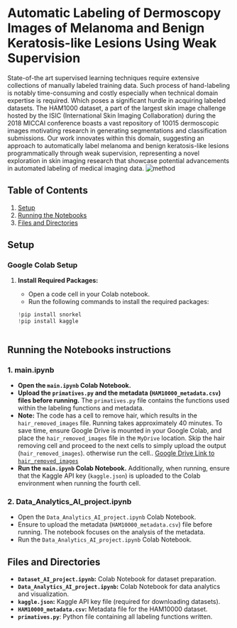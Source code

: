 

# Automatic Labeling of Dermoscopy Images of Melanoma and Benign Keratosis-like Lesions Using Weak Supervision

State-of-the art supervised learning techniques require extensive collections of manually labeled training data. Such process of hand-labeling is notably time-consuming and costly especially when technical domain expertise is required. Which poses a significant hurdle in acquiring labeled datasets. The HAM1000 dataset, a part of the largest skin image challenge hosted by the ISIC (International Skin Imaging Collaboration) during the 2018 MICCAI conference boasts a vast repository of 10015 dermoscopic images motivating research in generating segmentations and classification submissions. Our work innovates within this domain, suggesting an approach to automatically label melanoma and benign keratosis-like lesions programmatically  through weak supervision, representing a novel exploration in skin imaging research that showcase potential advancements in automated labeling of medical imaging data.
![method ](https://github.com/fawaghy-alhashmi/WeakSupervision/assets/142748320/b2d9aec3-1db5-4462-982f-b237e91e3c41)

## Table of Contents

1. [Setup](#setup)
2. [Running the Notebooks](#running-the-notebooks)
3. [Files and Directories](#files-and-directories)


## Setup

### Google Colab Setup

1. **Install Required Packages:**
   - Open a code cell in your Colab notebook.
   - Run the following commands to install the required packages:

   ```python
   !pip install snorkel
   !pip install kaggle



## Running the Notebooks instructions

### 1. main.ipynb


- **Open the `main.ipynb` Colab Notebook.**
- **Upload the `primatives.py` and the metadata (`HAM10000_metadata.csv`) files before running.** The `primatives.py` file contains the functions used within the labeling functions and metadata.
-  **Note:** The code has a cell to remove hair, which results in the `hair_removed_images` file. Running takes approximately 40 minutes. To save time, ensure Google Drive is mounted in your Google Colab, and place the `hair_removed_images` file in the `MyDrive` location. Skip the hair removing cell and proceed to the next cells to simply upload the output (`hair_removed_images`). otherwise run the cell.. 
    [Google Drive Link to `hair_removed_images`](https://drive.google.com/drive/folders/154dFq4eGbzy_vv-lMZ_OB2CQ4K5ErIw-?usp=sharing)
- **Run the `main.ipynb` Colab Notebook.** Additionally, when running, ensure that the Kaggle API key (`kaggle.json`) is uploaded to the Colab environment when running the fourth cell.

   



### 2. Data_Analytics_AI_project.ipynb

- Open  the `Data_Analytics_AI_project.ipynb` Colab Notebook.
- Ensure to upload the metadata (`HAM10000_metadata.csv`) file before running. The notebook focuses on the analysis of the metadata.
- Run the `Data_Analytics_AI_project.ipynb` Colab Notebook.

## Files and Directories

- **`Dataset_AI_project.ipynb`:** Colab Notebook for dataset preparation.
- **`Data_Analytics_AI_project.ipynb`:** Colab Notebook for data analytics and visualization.
- **`kaggle.json`:** Kaggle API key file (required for downloading datasets).
- **`HAM10000_metadata.csv`:** Metadata file for the HAM10000 dataset.
- **`primatives.py`**: Python file containing all labeling functions written. 




